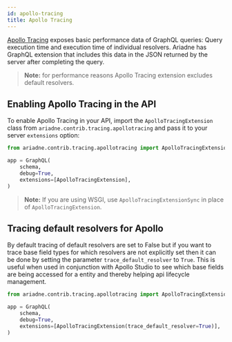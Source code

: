 ```yaml
---
id: apollo-tracing
title: Apollo Tracing
---
```


[Apollo Tracing](https://blog.apollographql.com/exposing-trace-data-for-your-graphql-server-with-apollo-tracing-97c5dd391385) exposes basic performance data of GraphQL queries: Query execution time and execution time of individual resolvers. Ariadne has GraphQL extension that includes this data in the JSON returned by the server after completing the query.

> **Note:** for performance reasons Apollo Tracing extension excludes default resolvers.


## Enabling Apollo Tracing in the API

To enable Apollo Tracing in your API, import the `ApolloTracingExtension` class from `ariadne.contrib.tracing.apollotracing` and pass it to your server `extensions` option:

```python
from ariadne.contrib.tracing.apollotracing import ApolloTracingExtension

app = GraphQL(
    schema,
    debug=True,
    extensions=[ApolloTracingExtension],
)
```

> **Note:** If you are using WSGI, use `ApolloTracingExtensionSync` in place of `ApolloTracingExtension`.

## Tracing default resolvers for Apollo

By default tracing of default resolvers are set to False but if you want to trace base field types for which resolvers are not explicitly set then it can be done by setting the parameter `trace_default_resolver` to `True`. This is useful when used in conjunction with Apollo Studio to see which base fields are being accessed for a entity and thereby helping api lifecycle management.

```python
from ariadne.contrib.tracing.apollotracing import ApolloTracingExtension

app = GraphQL(
    schema,
    debug=True,
    extensions=[ApolloTracingExtension(trace_default_resolver=True)],
)
```
